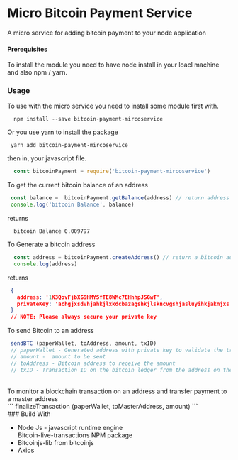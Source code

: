 # Micro Bitcoin Payment Service
  A micro service for adding bitcoin payment to your node application</br>

#### Prerequisites
To install  the module  you need to have node install in your loacl machine  and also npm / yarn.</br>

### Usage
To use with the micro service you need to install some module first with.
``` shell
  npm install --save bitcoin-payment-mircoservice
 ```
 Or you use yarn to install the package 
 ``` shell
  yarn add bitcoin-payment-mircoservice
  ``` 
then in, your javascript file.
```javascript
  const bitcoinPayment = require('bitcoin-payment-mircoservice')
```
To get the current bitcoin balance of an address
``` javascript
 const balance =  bitcoinPayment.getBalance(address) // return address balance
 console.log('bitcoin Balance', balance)
```
returns </br>
```
  bitcoin Balance 0.009797
 ```
To Generate a bitcoin address 
``` javascript
  const address = bitcoinPayment.createAddress() // return a bitcoin address with   private key
  console.log(address)
 ```
returns </br>
``` json
 {
   address: '1K3QovFjbXG9HMYSfTE8WMc7EHhhpJSGwT',
   privateKey: 'achgjxsdvhjahkjlxkdcbazagshkjlskncvgshjasluyihkjaknjxs'
 }
 // NOTE: Please always secure your private key
```
To send Bitcoin to an address</br>
``` javascript
 sendBTC (paperWallet, toAddress, amount, txID)
 // paperWallet - Generated address with private key to validate the transaction
 // amount -  amount to be sent
 // toAddress - Bitcoin address to receive the amount
 // txID - Transaction ID on the bitcoin ledger from the address on the paper wallet

``` 
</br>
To monitor a blockchain transaction on an address and transfer payment to a master address
</Br>
```
  finalizeTransaction (paperWallet, toMasterAddress, amount)
```
</br>
  ### Build With
  <ul>
    <li>Node Js - javascript runtime engine </li>
    </li>Bitcoin-live-transactions NPM package</li>
    <li>Bitcoinjs-lib from bitcoinjs</li>
    <li>Axios</li>
</ul>


 